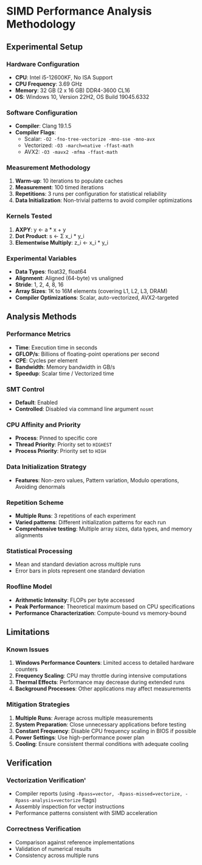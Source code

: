 # SIMD Performance Analysis Methodology

## Experimental Setup

### Hardware Configuration
- **CPU**: Intel i5-12600KF, No ISA Support
- **CPU Frequency**: 3.69 GHz
- **Memory**: 32 GB (2 x 16 GB) DDR4-3600 CL16
- **OS**: Windows 10, Version 22H2, OS Build 19045.6332

### Software Configuration
- **Compiler**: Clang 19.1.5
- **Compiler Flags**:
  - Scalar: `-O2 -fno-tree-vectorize -mno-sse -mno-avx`
  - Vectorized: `-O3 -march=native -ffast-math`
  - AVX2: `-O3 -mavx2 -mfma -ffast-math`

### Measurement Methodology
1. **Warm-up**: 10 iterations to populate caches
2. **Measurement**: 100 timed iterations
3. **Repetitions**: 3 runs per configuration for statistical reliability
4. **Data Initialization**: Non-trivial patterns to avoid compiler optimizations

### Kernels Tested
1. **AXPY**: y ← a * x + y
2. **Dot Product**: s ← Σ x_i * y_i
3. **Elementwise Multiply**: z_i ← x_i * y_i

### Experimental Variables
- **Data Types**: float32, float64
- **Alignment**: Aligned (64-byte) vs unaligned
- **Stride**: 1, 2, 4, 8, 16
- **Array Sizes**: 1K to 16M elements (covering L1, L2, L3, DRAM)
- **Compiler Optimizations**: Scalar, auto-vectorized, AVX2-targeted

## Analysis Methods

### Performance Metrics
- **Time**: Execution time in seconds
- **GFLOP/s**: Billions of floating-point operations per second
- **CPE**: Cycles per element
- **Bandwidth**: Memory bandwidth in GB/s
- **Speedup**: Scalar time / Vectorized time

### SMT Control
- **Default**: Enabled
- **Controlled**: Disabled via command line argument `nosmt`

### CPU Affinity and Priority
- **Process**: Pinned to specific core
- **Thread Priority**: Priority set to `HIGHEST`
- **Process Priority**: Priority set to `HIGH`

### Data Initialization Strategy
- **Features**: Non-zero values, Pattern variation, Modulo operations, Avoiding denormals

### Repetition Scheme
- **Multiple Runs**: 3 repetitions of each experiment
- **Varied patterns**: Different initialization patterns for each run
- **Comprehensive testing**: Multiple array sizes, data types, and memory alignments

### Statistical Processing
- Mean and standard deviation across multiple runs
- Error bars in plots represent one standard deviation

### Roofline Model
- **Arithmetic Intensity**: FLOPs per byte accessed
- **Peak Performance**: Theoretical maximum based on CPU specifications
- **Performance Characterization**: Compute-bound vs memory-bound

## Limitations

### Known Issues
1. **Windows Performance Counters**: Limited access to detailed hardware counters
2. **Frequency Scaling**: CPU may throttle during intensive computations
3. **Thermal Effects**: Performance may decrease during extended runs
4. **Background Processes**: Other applications may affect measurements

### Mitigation Strategies
1. **Multiple Runs**: Average across multiple measurements
2. **System Preparation**: Close unnecessary applications before testing
3. **Constant Frequency**: Disable CPU frequency scaling in BIOS if possible
4. **Power Settings**: Use high-performance power plan
5. **Cooling**: Ensure consistent thermal conditions with adequate cooling

## Verification

### Vectorization Verification'
- Compiler reports (using `-Rpass=vector, -Rpass-missed=vectorize, -Rpass-analysis=vectorize` flags)
- Assembly inspection for vector instructions
- Performance patterns consistent with SIMD acceleration

### Correctness Verification
- Comparison against reference implementations
- Validation of numerical results
- Consistency across multiple runs